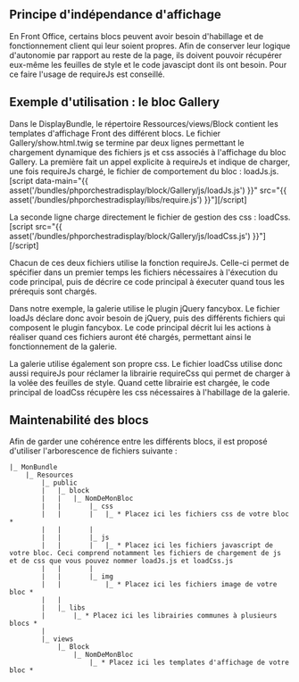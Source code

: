 ## Principe d'indépendance d'affichage

En Front Office, certains blocs peuvent avoir besoin d'habillage et de fonctionnement client qui leur soient propres.
Afin de conserver leur logique d'autonomie par rapport au reste de la page, ils doivent pouvoir récupérer eux-même les feuilles de style et le code javascipt dont ils ont besoin.
Pour ce faire l'usage de requireJs est conseillé.


## Exemple d'utilisation : le bloc Gallery

Dans le DisplayBundle, le répertoire Ressources/views/Block contient les templates d'affichage Front des différent blocs.
Le fichier Gallery/show.html.twig se termine par deux lignes permettant le chargement dynamique des fichiers js et css associés à l'affichage du bloc Gallery.
La première fait un appel explicite à requireJs et indique de charger, une fois requireJs chargé, le fichier de comportement du bloc : loadJs.js.
    [script data-main="{{ asset('/bundles/phporchestradisplay/block/Gallery/js/loadJs.js') }}" src="{{ asset('/bundles/phporchestradisplay/libs/require.js') }}"][/script]

La seconde ligne charge directement le fichier de gestion des css : loadCss.
    [script src="{{ asset('/bundles/phporchestradisplay/block/Gallery/js/loadCss.js') }}"][/script]

Chacun de ces deux fichiers utilise la fonction requireJs. Celle-ci permet de spécifier dans un premier temps les fichiers nécessaires à l'éxecution du code principal, puis de décrire ce code principal à éxecuter quand tous les prérequis sont chargés.

Dans notre exemple, la galerie utilise le plugin jQuery fancybox. Le fichier loadJs déclare donc avoir besoin de jQuery, puis des différents fichiers qui composent le plugin fancybox. Le code principal décrit lui les actions à réaliser quand ces fichiers auront été chargés, permettant ainsi le fonctionnement de la galerie.

La galerie utilise également son propre css. Le fichier loadCss utilise donc aussi requireJs pour réclamer la librairie requireCss qui permet de charger à la volée des feuilles de style. Quand cette librairie est chargée, le code principal de loadCss récupère les css nécessaires à l'habillage de la galerie.

## Maintenabilité des blocs

Afin de garder une cohérence entre les différents blocs, il est proposé d'utiliser l'arborescence de fichiers suivante :

    |_ MonBundle
        |_ Resources
            |_ public
            |   |_ block
            |   |   |_ NomDeMonBloc
            |   |       |_ css
            |   |       |   |_ * Placez ici les fichiers css de votre bloc *
            |   |       |
            |   |       |_ js
            |   |       |   |_ * Placez ici les fichiers javascript de votre bloc. Ceci comprend notamment les fichiers de chargement de js et de css que vous pouvez nommer loadJs.js et loadCss.js
            |   |       |
            |   |       |_ img
            |   |           |_ * Placez ici les fichiers image de votre bloc *
            |   |
            |   |_ libs
            |       |_ * Placez ici les librairies communes à plusieurs blocs *
            |
            |_ views
                |_ Block
                    |_ NomDeMonBloc
                        |_ * Placez ici les templates d'affichage de votre bloc *
